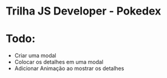 # Trilha JS Developer - Pokedex

# Todo:

- Criar uma modal
- Colocar os detalhes em uma modal
- Adicionar Animação ao mostrar os detalhes
